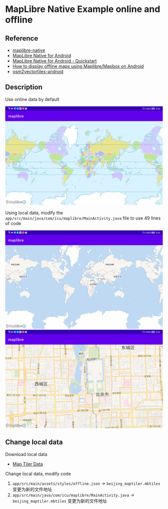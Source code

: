 # MapLibre Native Example online and offline

## Reference

- [maplibre-native](https://github.com/maplibre/maplibre-native/tree/main)
- [MapLibre Native for Android](https://maplibre.org/maplibre-native/android/api/index.html)
- [MapLibre Native for Android - Quickstart](https://maplibre.org/maplibre-native/docs/book/android/getting-started-guide.html)
- [How to display offline maps using Maplibre/Mapbox on Android](https://medium.com/@ty2/how-to-display-offline-maps-using-maplibre-mapbox-39ad0f3c7543)
- [osm2vectortiles-android](https://github.com/roblabs/osm2vectortiles-android)

## Description

Use online data by default

![online](materials/online.jpg)

Using local data, modify the `app/src/main/java/com/icu/maplibre/MainActivity.java` file to use 49 lines of code

![offline1](materials/offline1.jpg)
![offline2](materials/offline2.jpg)

## Change local data

Download local data

- [Map Tiler Data](https://data.maptiler.com/downloads/planet/)

Change local data, modify code

1. `app/src/main/assets/styles/offline.json` -> `beijing_maptiler.mbtiles` 变更为新的文件地址
2. `app/src/main/java/com/icu/maplibre/MainActivity.java` -> `beijing_maptiler.mbtiles` 变更为新的文件地址
